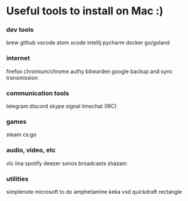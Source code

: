 # Useful tools to install on Mac :)

### dev tools

brew
github
vscode
atom
xcode
intellij
pycharm
docker
go/goland

### internet
firefox
chromium/chrome
authy
bitwarden
google backup and sync
transmission

### communication tools

telegram
discord
skype
signal
limechat (IRC)

### games
steam
cs:go

### audio, video, etc

vlc
iina
spotify
deezer
sonos
broadcasts
shazam

### utilities
simplenote
microsoft to do
amphetamine
keka
vsd
quickdraft
rectangle
